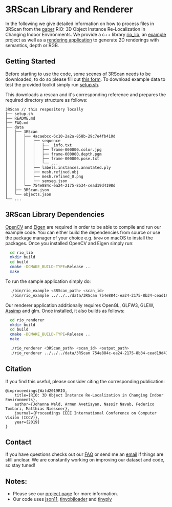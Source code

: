 # 3RScan Library and Renderer

In the following we give detailed information on how to process files in 3RScan from the [paper](https://arxiv.org/abs/1908.06109) RIO: 3D Object Instance Re-Localization in Changing Indoor Environments. We provide a c++ library [rio_lib](https://github.com/WaldJohannaU/3RScan/tree/master/c++/rio_lib/rio_lib), an [example](https://github.com/WaldJohannaU/3RScan/tree/master/c++/rio_lib/example) project as well as a [rendering application](https://github.com/WaldJohannaU/3RScan/tree/master/c++/rio_renderer) to generate 2D renderings with semantics, depth or RGB.

## Getting Started

Before starting to use the code, some scenes of 3RScan needs to be downloaded, to do so please fill out [this form](https://forms.gle/NvL5dvB4tSFrHfQH6). To download example data to test the provided toolkit simply run [setup.sh](https://github.com/WaldJohannaU/3RScan/tree/master/setup.sh).

This downloads a rescan and it's corresponding reference and prepares the required directory structure as follows:

```
3RScan // this respository locally
├── setup.sh
├── README.md
├── FAQ.md
├── data
│	├── 3RScan
│	│	├── 4acaebcc-6c10-2a2a-858b-29c7e4fb410d
│	│	│	├── sequence
│	│	│	│	├── _info.txt
│	│	│	│	├── frame-000000.color.jpg
│	│	│	│	├── frame-000000.depth.pgm
│	│	│	│	├── frame-000000.pose.txt
│	│	│	│	└── ...
│	│	│	├── labels.instances.annotated.ply
│	│	│	├── mesh.refined.obj
│	│	│	├── mesh.refined_0.png
│	│	│	└── semseg.json
│	│	└── 754e884c-ea24-2175-8b34-cead19d4198d
│	├── 3RScan.json
│	└── objects.json
└── ...
```

## 3RScan Library Dependencies

[OpenCV](https://github.com/opencv/opencv) and [Eigen](https://github.com/libigl/eigen) are required in order to be able to compile and run our example code. You can either build the dependencies from source or use the package manager of your choice e.g. ``brew`` on macOS to install the packages. Once you installed OpenCV and Eigen simply run:

```bash
  cd rio_lib
  mkdir build
  cd build
  cmake -DCMAKE_BUILD-TYPE=Release ..
  make
```

To run the sample application simply do:

```bash  
  ./bin/rio_example <3RScan_path> <scan_id>
  ./bin/rio_example ../../../data/3RScan 754e884c-ea24-2175-8b34-cead19d4198d
```

Our renderer application additionally requires OpenGL, GLFW3, GLEW, [Assimp](https://github.com/assimp/assimp) and glm. Once installed, it also builds as follows:

```bash
  cd rio_renderer
  mkdir build
  cd build
  cmake -DCMAKE_BUILD-TYPE=Release ..
  make
```

```bash
  ./rio_renderer <3RScan_path> <scan_id> <output_path>
  ./rio_renderer ../../../data/3RScan 754e884c-ea24-2175-8b34-cead19d4198d ./
```

## Citation

If you find this useful, please consider citing the corresponding publication:

```
@inproceedings{Wald2019RIO,
	title={RIO: 3D Object Instance Re-Localization in Changing Indoor Environments},
	author={Johanna Wald, Armen Avetisyan, Nassir Navab, Federico Tombari, Matthias Niessner},
	journal={Proceedings IEEE International Conference on Computer Vision (ICCV)},
	year={2019}
}
```

## Contact

If you have questions checks out our [FAQ](https://github.com/WaldJohannaU/3RScan/c++/FAQ.md) or send me an [email](mailto:johanna.wald@tum.de) if things are still unclear. We are constantly working on improving our dataset and code, so stay tuned!

## Notes:
* Please see our [project page](https://waldjohannau.github.io/RIO) for more information.
* Our code uses [json11](https://github.com/dropbox/json11), [tinyobjloader](https://github.com/tinyobjloader/tinyobjloader) and [tinyply](https://github.com/ddiakopoulos/tinyply)
